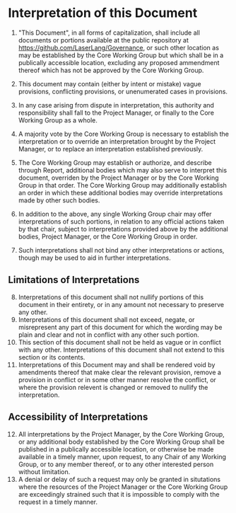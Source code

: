 # Interpretation of this Document

1. "This Document", in all forms of capitalization, shall include all documents or portions available at the public repository at <https://github.com/LaserLang/Governance>, or such other location as may be established by the Core Working Group but which shall be in a publically accessible location, excluding any proposed ammendment thereof which has not be approved by the Core Working Group.

2. This document may contain (either by intent or mistake) vague provisions, conflicting provisions, or unenumerated cases in provisions. 
3. In any case arising from dispute in interpretation, this authority and responsibility shall fall to the Project Manager, or finally to the Core Working Group as a whole. 
4. A majority vote by the Core Working Group is necessary to establish the interpretation or to override an interpretation brought by the Project Manager, or to replace an interpretation established previously. 
5. The Core Working Group may establish or authorize, and describe through Report, additional bodies which may also serve to interpret this document, overriden by the Project Manager or by the Core Working Group in that order. The Core Working Group may additionally establish an order in which these additional bodies may override interpretations made by other such bodies. 

6. In addition to the above, any single Working Group chair may offer interpretations of such portions, in relation to any official actions taken by that chair, subject to interpretations provided above by the additional bodies, Project Manager, or the Core Working Group in order. 
7. Such interpretations shall not bind any other interpretations or actions, though may be used to aid in further interpretations.

## Limitations of Interpretations

8. Interpretations of this document shall not nullify portions of this document in their entirety, or in any amount not necessary to preserve any other. 
9. Interpretations of this document shall not exceed, negate, or misrepresent any part of this document for which the wording may be plain and clear and not in conflict with any other such portion. 
10. This section of this document shall not be held as vague or in conflict with any other. Interpretations of this document shall not extend to this section or its contents. 
11. Interpretations of this Document may and shall be rendered void by amendments thereof that make clear the relevant provision, remove a provision in conflict or in some other manner resolve the conflict, or where the provision relevent is changed or removed to nullify the interpretation. 

## Accessibility of Interpretations

12. All interpretations by the Project Manager, by the Core Working Group, or any additional body established by the Core Working Group shall be published in a publically accessible location, or otherwise be made available in a timely manner, upon request, to any Chair of any Working Group, or to any member thereof, or to any other interested person without limitation. 
13. A denial or delay of such a request may only be granted in situtations where the resources of the Project Manager or the Core Working Group are exceedingly strained such that it is impossible to comply with the request in a timely manner. 
